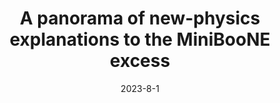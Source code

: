 ---
title: 'A panorama of new-physics explanations to the MiniBooNE excess'
pub_number: 3
authors:  Asli M. Abdullahi,  Jaime Hoefken Zink,  Matheus Hostert,  Daniele Massaro,  Silvia Pascoli
collection: publication
permalink: /publication/2023-8-1-Apanoramaofnew-physicsexplanationstotheMiniBooNEexcess
date: 2023-8-1
venue:  
paperurl: 'https://arxiv.org/abs/2308.02543'
citation_notitle: 'Asli M. Abdullahi, Jaime Hoefken Zink, Matheus Hostert, Daniele Massaro, Silvia Pascoli, preprint, 2023'
citation: 'A panorama of new-physics explanations to the MiniBooNE excess, Asli M. Abdullahi, Jaime Hoefken Zink, Matheus Hostert, Daniele Massaro, Silvia Pascoli, preprint, 2023'
eprint: '2308.02543'

---